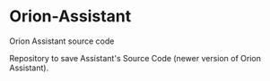 # Orion-Assistant
Orion Assistant source code

Repository to save Assistant's Source Code (newer version of Orion Assistant).
